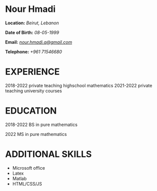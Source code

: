 # Nour Hmadi
<!-- ![image.](/img.jpg) -->

**Location:** *Beirut, Lebanon*

**Date of Birth:** *08-05-1999*

**Email:** *nour.hmadi.a@gmail.com*

**Telephone:** *+961 71546680*

# EXPERIENCE 

2018-2022 private teaching highschool mathematics
2021-2022 private teaching university courses 


# EDUCATION

2018-2022
BS in pure mathematics

2022 
MS in pure mathematics

# ADDITIONAL SKILLS

* Microsoft office
* Latex
* Matlab
* HTML/CSS/JS






